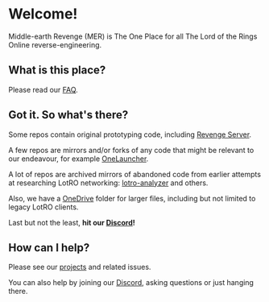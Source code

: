 # Welcome!

Middle-earth Revenge (MER) is The One Place for all The Lord of the Rings Online reverse-engineering.

## What is this place?

Please read our [FAQ](FAQ.md).

## Got it. So what's there?

Some repos contain original prototyping code, including [Revenge Server](https://github.com/Middle-earth-Revenge/RevengeServer).

A few repos are mirrors and/or forks of any code that might be relevant to our endeavour, for example [OneLauncher](https://github.com/Middle-earth-Revenge/OneLauncher).

A lot of repos are archived mirrors of abandoned code from earlier attempts at researching LotRO networking: [lotro-analyzer](https://github.com/Middle-earth-Revenge/lotro-analyzer) and others.

Also, we have a [OneDrive](https://1drv.ms/u/s!AvFccrT6YPVUgpsxwYO9kj-XGX1jPA) folder for larger files, including but not limited to legacy LotRO clients.

Last but not the least, **hit our [Discord](https://discord.gg/j3BhkRpREr)!**

## How can I help?

Please see our [projects](https://github.com/orgs/Middle-earth-Revenge/projects) and related issues.

You can also help by joining our [Discord](https://discord.gg/j3BhkRpREr), asking questions or just hanging there.
